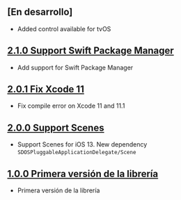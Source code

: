 ## [En desarrollo]

- Added control available for tvOS

## [2.1.0 Support Swift Package Manager](https://github.com/SDOSLabs/SDOSPluggableApplicationDelegate/tree/2.1.0)

- Add support for Swift Package Manager

## [2.0.1 Fix Xcode 11](https://github.com/SDOSLabs/SDOSPluggableApplicationDelegate/tree/v2.0.1)

- Fix compile error on Xcode 11 and 11.1

## [2.0.0 Support Scenes](https://github.com/SDOSLabs/SDOSPluggableApplicationDelegate/tree/v2.0.0)

- Support Scenes for iOS 13. New dependency `SDOSPluggableApplicationDelegate/Scene`

## [1.0.0 Primera versión de la librería](https://github.com/SDOSLabs/SDOSPluggableApplicationDelegate/tree/v1.0.0)

- Primera versión de la librería
